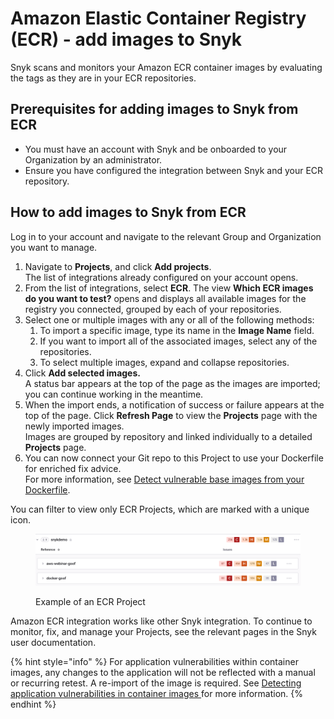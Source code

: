 # Amazon Elastic Container Registry (ECR) - add images to Snyk

Snyk scans and monitors your Amazon ECR container images by evaluating the tags as they are in your ECR repositories.

## **Prerequisites for adding images to Snyk from ECR**

* You must have an account with Snyk and be onboarded to your Organization by an administrator.
* Ensure you have configured the integration between Snyk and your ECR repository.

## **How to add images to Snyk from ECR**

Log in to your account and navigate to the relevant Group and Organization you want to manage.

1. Navigate to **Projects**, and click **Add projects**.\
   The list of integrations already configured on your account opens.&#x20;
2. From the list of integrations, select **ECR**. The view **Which ECR images do you want to test?** opens and displays all available images for the registry you connected, grouped by each of your repositories.
3. Select one or multiple images with any or all of the following methods:
   1. To import a specific image, type its name in the **Image Name** field.
   2. If you want to import all of the associated images, select any of the repositories.
   3. To select multiple images, expand and collapse repositories.
4. Click **Add selected images.**\
   A status bar appears at the top of the page as the images are imported; you can continue working in the meantime.
5. When the import ends, a notification of success or failure appears at the top of the page. Click **Refresh Page** to view the **Projects** page with the newly imported images.\
   Images are grouped by repository and linked individually to a detailed **Projects** page.
6. You can now connect your Git repo to this Project to use your Dockerfile for enriched fix advice.\
   For more information, see [Detect vulnerable base images from your Dockerfile](../../scan-your-dockerfile/detect-vulnerable-base-images-from-your-dockerfile.md).

You can filter to view only ECR Projects, which are marked with a unique icon.

<figure><img src="../../../../.gitbook/assets/projects_amazon_ecr_projects.png" alt="Projects list displaying an ECR Project"><figcaption><p>Example of an ECR Project</p></figcaption></figure>

Amazon ECR integration works like other Snyk integration. To continue to monitor, fix, and manage your Projects, see the relevant pages in the Snyk user documentation.

{% hint style="info" %}
For application vulnerabilities within container images, any changes to the application will not be reflected with a manual or recurring retest. A re-import of the image is required. See [Detecting application vulnerabilities in container images ](../../use-snyk-container/detect-application-vulnerabilities-in-container-images.md)for more information.
{% endhint %}
